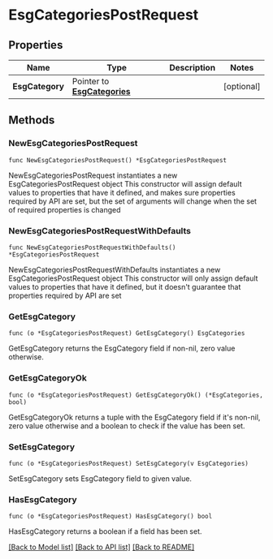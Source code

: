 # EsgCategoriesPostRequest

## Properties

Name | Type | Description | Notes
------------ | ------------- | ------------- | -------------
**EsgCategory** | Pointer to [**EsgCategories**](EsgCategories.md) |  | [optional] 

## Methods

### NewEsgCategoriesPostRequest

`func NewEsgCategoriesPostRequest() *EsgCategoriesPostRequest`

NewEsgCategoriesPostRequest instantiates a new EsgCategoriesPostRequest object
This constructor will assign default values to properties that have it defined,
and makes sure properties required by API are set, but the set of arguments
will change when the set of required properties is changed

### NewEsgCategoriesPostRequestWithDefaults

`func NewEsgCategoriesPostRequestWithDefaults() *EsgCategoriesPostRequest`

NewEsgCategoriesPostRequestWithDefaults instantiates a new EsgCategoriesPostRequest object
This constructor will only assign default values to properties that have it defined,
but it doesn't guarantee that properties required by API are set

### GetEsgCategory

`func (o *EsgCategoriesPostRequest) GetEsgCategory() EsgCategories`

GetEsgCategory returns the EsgCategory field if non-nil, zero value otherwise.

### GetEsgCategoryOk

`func (o *EsgCategoriesPostRequest) GetEsgCategoryOk() (*EsgCategories, bool)`

GetEsgCategoryOk returns a tuple with the EsgCategory field if it's non-nil, zero value otherwise
and a boolean to check if the value has been set.

### SetEsgCategory

`func (o *EsgCategoriesPostRequest) SetEsgCategory(v EsgCategories)`

SetEsgCategory sets EsgCategory field to given value.

### HasEsgCategory

`func (o *EsgCategoriesPostRequest) HasEsgCategory() bool`

HasEsgCategory returns a boolean if a field has been set.


[[Back to Model list]](../README.md#documentation-for-models) [[Back to API list]](../README.md#documentation-for-api-endpoints) [[Back to README]](../README.md)


